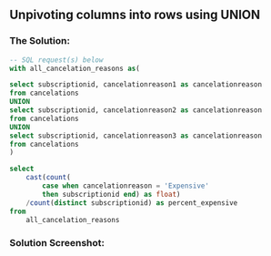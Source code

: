 ## Unpivoting columns into rows using UNION


### The Solution: 

``` SQL
-- SQL request(s)​​​​​​‌​‌​​‌‌​​​‌‌‌‌​​​​​​‌​‌‌‌ below
with all_cancelation_reasons as(

select subscriptionid, cancelationreason1 as cancelationreason
from cancelations
UNION
select subscriptionid, cancelationreason2 as cancelationreason
from cancelations
UNION
select subscriptionid, cancelationreason3 as cancelationreason
from cancelations
)

select 
    cast(count(
        case when cancelationreason = 'Expensive' 
        then subscriptionid end) as float)
    /count(distinct subscriptionid) as percent_expensive
from    
    all_cancelation_reasons
```

### Solution Screenshot:
